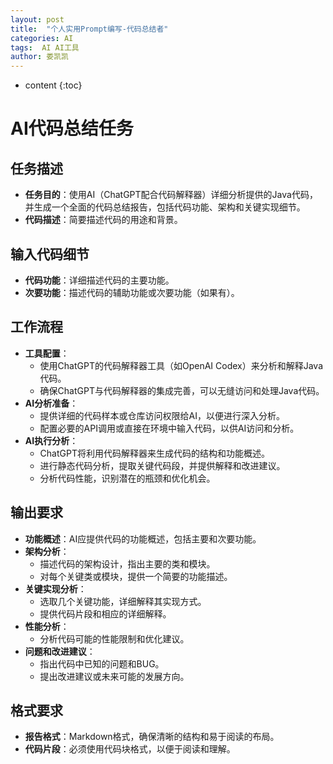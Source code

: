 ```yaml
---
layout: post
title:  "个人实用Prompt编写-代码总结者"
categories: AI
tags:  AI AI工具
author: 娄凯凯
---
```


* content
{:toc}

# AI代码总结任务

## 任务描述
- **任务目的**：使用AI（ChatGPT配合代码解释器）详细分析提供的Java代码，并生成一个全面的代码总结报告，包括代码功能、架构和关键实现细节。
- **代码描述**：简要描述代码的用途和背景。

## 输入代码细节
- **代码功能**：详细描述代码的主要功能。
- **次要功能**：描述代码的辅助功能或次要功能（如果有）。

## 工作流程
- **工具配置**：
  - 使用ChatGPT的代码解释器工具（如OpenAI Codex）来分析和解释Java代码。
  - 确保ChatGPT与代码解释器的集成完善，可以无缝访问和处理Java代码。
- **AI分析准备**：
  - 提供详细的代码样本或仓库访问权限给AI，以便进行深入分析。
  - 配置必要的API调用或直接在环境中输入代码，以供AI访问和分析。
- **AI执行分析**：
  - ChatGPT将利用代码解释器来生成代码的结构和功能概述。
  - 进行静态代码分析，提取关键代码段，并提供解释和改进建议。
  - 分析代码性能，识别潜在的瓶颈和优化机会。

## 输出要求
- **功能概述**：AI应提供代码的功能概述，包括主要和次要功能。
- **架构分析**：
  - 描述代码的架构设计，指出主要的类和模块。
  - 对每个关键类或模块，提供一个简要的功能描述。
- **关键实现分析**：
  - 选取几个关键功能，详细解释其实现方式。
  - 提供代码片段和相应的详细解释。
- **性能分析**：
  - 分析代码可能的性能限制和优化建议。
- **问题和改进建议**：
  - 指出代码中已知的问题和BUG。
  - 提出改进建议或未来可能的发展方向。

## 格式要求
- **报告格式**：Markdown格式，确保清晰的结构和易于阅读的布局。
- **代码片段**：必须使用代码块格式，以便于阅读和理解。